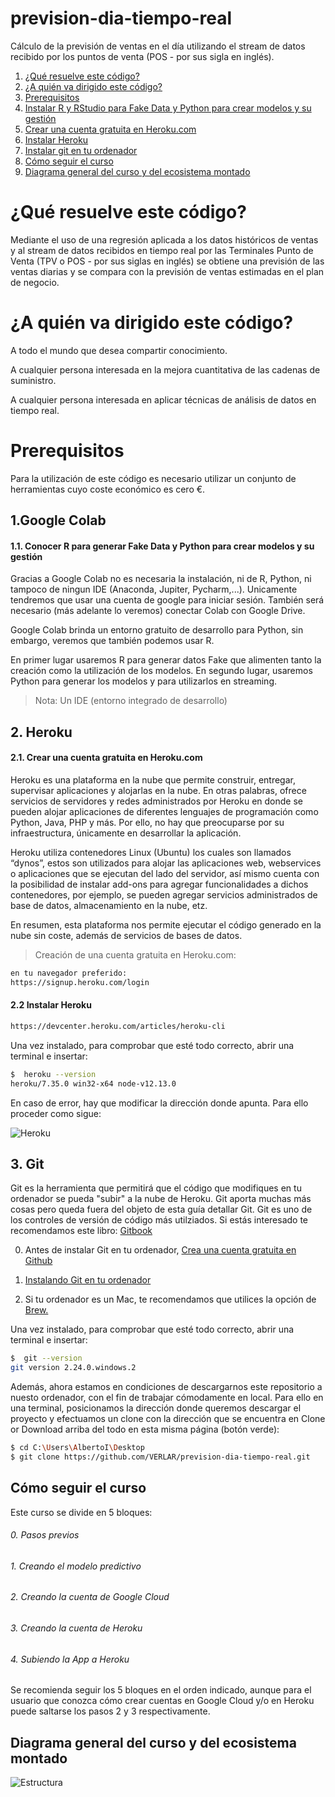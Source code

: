 # prevision-dia-tiempo-real
Cálculo de la previsión de ventas en el día utilizando el stream de datos recibido por los puntos de venta (POS - por sus sigla en inglés).

1. [¿Qué resuelve este código?](#qué-resuelve-este-código)
1. [¿A quién va dirigido este código?](#a-quién-va-dirigido-este-código)
1. [Prerequisitos](#prerequisitos)
1. [Instalar R y RStudio para Fake Data y Python para crear modelos y su gestión](#instalar-r-y-rstudio-para-fake-data-y-python-para-crear-modelos-y-su-gestión)
1. [Crear una cuenta gratuita en Heroku.com](#crear-una-cuenta-gratuita-en-herokucom)
1. [Instalar Heroku](#instalar-heroku)
1. [Instalar git en tu ordenador](#instalar-git-en-tu-ordenador)
1. [Cómo seguir el curso](#cómo-seguir-el-curso)
1. [Diagrama general del curso y del ecosistema montado](#diagrama-general-del-curso-y-del-ecosistema-montado)


# ¿Qué resuelve este código?

Mediante el uso de una regresión aplicada a los datos históricos de ventas y al stream de datos recibidos en tiempo real por las Terminales Punto de Venta (TPV o POS - por sus siglas en inglés) se obtiene una previsión de las ventas diarias y se compara con la previsión de ventas estimadas en el plan de negocio.


# ¿A quién va dirigido este código?

A todo el mundo que desea compartir conocimiento.

A cualquier persona interesada en la mejora cuantitativa de las cadenas de suministro.

A cualquier persona interesada en aplicar técnicas de análisis de datos en tiempo real.

# Prerequisitos

Para la utilización de este código es necesario utilizar un conjunto de herramientas cuyo coste económico es cero €. 

## 1.Google Colab
#### 1.1. Conocer R para generar Fake Data y Python para crear modelos y su gestión

Gracias a Google Colab no es necesaria la instalación, ni de R, Python, ni tampoco de ningun IDE (Anaconda, Jupiter, Pycharm,...). Unicamente tendremos que usar una cuenta de google para iniciar sesión. También será necesario (más adelante lo veremos) conectar Colab con Google Drive.

Google Colab brinda un entorno gratuito de desarrollo para Python, sin embargo, veremos que también podemos usar R.

En primer lugar usaremos R para generar datos Fake que alimenten tanto la creación como la utilización de los modelos.
En segundo lugar, usaremos Python para generar los modelos y para utilizarlos en streaming.

> Nota: Un IDE (entorno integrado de desarrollo)

## 2. Heroku
#### 2.1. Crear una cuenta gratuita en Heroku.com

Heroku es una plataforma en la nube que permite construir, entregar, supervisar aplicaciones y alojarlas en la nube. En otras palabras, ofrece servicios de servidores y redes administrados por Heroku en donde se pueden alojar aplicaciones de diferentes lenguajes de programación como Python, Java, PHP y más. Por ello, no hay que preocuparse por su infraestructura, únicamente en desarrollar la aplicación.

Heroku utiliza contenedores Linux (Ubuntu) los cuales son llamados “dynos”, estos son utilizados para alojar las aplicaciones web, webservices o aplicaciones que se ejecutan del lado del servidor, así mismo cuenta con la posibilidad de instalar add-ons para agregar funcionalidades a dichos contenedores, por ejemplo, se pueden agregar servicios administrados de base de datos, almacenamiento en la nube, etz.

En resumen, esta plataforma nos permite ejecutar el código generado en la nube sin coste, además de servicios de bases de datos.

> Creación de una cuenta gratuita en Heroku.com:

  ```bash
  en tu navegador preferido:
  https://signup.heroku.com/login
  ```
  
#### 2.2 Instalar Heroku

 ```bash
https://devcenter.heroku.com/articles/heroku-cli
   ```  

Una vez instalado, para comprobar que esté todo correcto, abrir una terminal e insertar:

  ```bash
  $  heroku --version
  heroku/7.35.0 win32-x64 node-v12.13.0
  ```

En caso de error, hay que modificar la dirección donde apunta. Para ello proceder como sigue:

![Heroku](Imagenes/HerokuCambioPath.png)

## 3. Git

Git es la herramienta que permitirá que el código que modifiques en tu ordenador se pueda "subir" a la nube de Heroku. Git aporta muchas más cosas pero queda fuera del objeto de esta guía detallar Git. Git es uno de los controles de versión de código más utilziados. Si estás interesado te recomendamos este libro: [Gitbook](https://git-scm.com/book/es/v2)

0. Antes de instalar Git en tu ordenador, [Crea una cuenta gratuita en Github](https://github.com/)

1. [Instalando Git en tu ordenador](https://git-scm.com/book/es/v1/Empezando-Instalando-Git)

2. Si tu ordenador es un Mac, te recomendamos que utilices la opción de [Brew.](https://brew.sh/index_es)

Una vez instalado, para comprobar que esté todo correcto, abrir una terminal e insertar:

  ```bash
  $  git --version
  git version 2.24.0.windows.2
  ```

Además, ahora estamos en condiciones de descargarnos este repositorio a nuesto ordenador, con el fin de trabajar cómodamente en local. Para ello en una terminal, posicionamos la dirección donde queremos descargar el proyecto y efectuamos un clone con la dirección que se encuentra en Clone or Download arriba del todo en esta misma página (botón verde):

```bash
$ cd C:\Users\AlbertoI\Desktop
$ git clone https://github.com/VERLAR/prevision-dia-tiempo-real.git
```

## Cómo seguir el curso

Este curso se divide en 5 bloques:

###### 0.</li> Pasos previos

###### 1.</li> Creando el modelo predictivo

###### 2.</li> Creando la cuenta de Google Cloud

###### 3.</li> Creando la cuenta de Heroku

###### 4.</li> Subiendo la App a Heroku

Se recomienda seguir los 5 bloques en el orden indicado, aunque para el usuario
que conozca cómo crear cuentas en Google Cloud y/o en Heroku puede saltarse los
pasos 2 y 3 respectivamente.

## Diagrama general del curso y del ecosistema montado

![Estructura](ESQUEMA_PRESENTACION.jpg)

